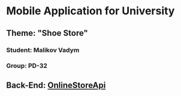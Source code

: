 # Mobile Application for University
## Theme: "Shoe Store"
### Student: Malikov Vadym
### Group: PD-32
## Back-End: [OnlineStoreApi](https://github.com/TooWorthless/OnlineStoreApi)
